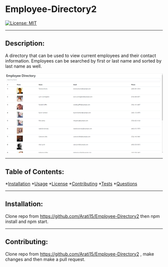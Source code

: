# Employee-Directory2

 [![License: MIT](https://img.shields.io/badge/License-MIT-yellow.svg)](https://opensource.org/licenses/MIT)
  
---

  ## Description:

  A directory that can be used to view current employees and their contact information. Employees can be searched by first or last name and sorted by last name as well.

![Employee-Directory](./Assets/Employee-directory.PNG)

---

 ## Table of Contents:
  *[Installation](#Installation) 
  *[Usage](#Usage)
  *[License](#License)
  *[Contributing](#Contribution)
  *[Tests](#Tests) 
  *[Questions](#Contact-Information)

  ---

   ## Installation:

  Clone repo from https://github.com/Arati15/Employee-Directory2 then npm install and npm start.

  ---

   ## Contributing:

  Clone repo from https://github.com/Arati15/Employee-Directory2 , make changes and then make a pull request.
